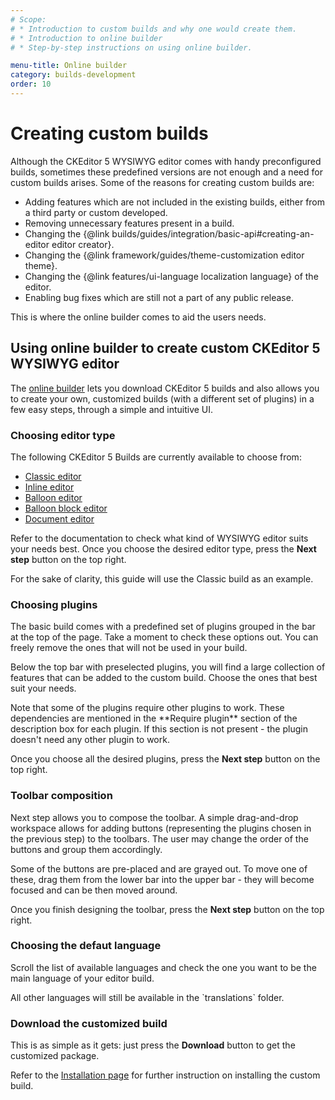 ```yaml
---
# Scope:
# * Introduction to custom builds and why one would create them.
# * Introduction to online builder
# * Step-by-step instructions on using online builder.

menu-title: Online builder
category: builds-development
order: 10
---
```


# Creating custom builds

Although the CKEditor 5 WYSIWYG editor comes with handy preconfigured builds, sometimes these predefined versions are not enough and a need for custom builds arises. Some of the reasons for creating custom builds are:

* Adding features which are not included in the existing builds, either from a third party or custom developed.
* Removing unnecessary features present in a build.
* Changing the {@link builds/guides/integration/basic-api#creating-an-editor editor creator}.
* Changing the {@link framework/guides/theme-customization editor theme}.
* Changing the {@link features/ui-language localization language} of the editor.
* Enabling bug fixes which are still not a part of any public release.

This is where the online builder comes to aid the users needs.

## Using online builder to create custom CKEditor 5 WYSIWYG editor

The [online builder](https://ckeditor.com/ckeditor-5/online-builder/) lets you download CKEditor 5 builds and also allows you to create your own, customized builds (with a different set of plugins) in a few easy steps, through a simple and intuitive UI.

### Choosing editor type

The following CKEditor 5 Builds are currently available to choose from:

 * [Classic editor](https://ckeditor.com/docs/ckeditor5/latest/builds/guides/overview.html#classic-editor)
 * [Inline editor](https://ckeditor.com/docs/ckeditor5/latest/builds/guides/overview.html#inline-editor)
 * [Balloon editor](https://ckeditor.com/docs/ckeditor5/latest/builds/guides/overview.html#balloon-editor)
 * [Balloon block editor](https://ckeditor.com/docs/ckeditor5/latest/builds/guides/overview.html#balloon-block-editor)
 * [Document editor](https://ckeditor.com/docs/ckeditor5/latest/builds/guides/overview.html#document-editor)

 Refer to the documentation to check what kind of WYSIWYG editor suits your needs best. Once you choose the desired editor type, press the **Next step** button on the top right.

 For the sake of clarity, this guide will use the Classic build as an example.

 <!-- Needs an image of build choice page -->

### Choosing plugins

The basic build comes with a predefined set of plugins grouped in the bar at the top of the page. Take a moment to check these options out. You can freely remove the ones that will not be used in your build.

<!-- Need an image of the basic plugins selection -->

Below the top bar with preselected plugins, you will find a large collection of features that can be added to the custom build. Choose the ones that best suit your needs.

<!-- Need an image of the plugins selection -->

<info-box hint>
	Note that some of the plugins require other plugins to work. These dependencies are mentioned in the **Require plugin** section of the description box for each plugin. If this section is not present - the plugin doesn't need any other plugin to work.
</info-box>

Once you choose all the desired plugins, press the **Next step** button on the top right.

### Toolbar composition

Next step allows you to compose the toolbar. A simple drag-and-drop workspace allows for adding buttons (representing the plugins chosen in the previous step) to the toolbars. The user may change the order of the buttons and group them accordingly.

<!-- Need an image of the toolbar editor -->

<info-box hint>
	Some of the buttons are pre-placed and are grayed out. To move one of these, drag them from the lower bar into the upper bar - they will become focused and can be then moved around.
</info-box>

Once you finish designing the toolbar, press the **Next step** button on the top right.

### Choosing the defaut language

Scroll the list of available languages and check the one you want to be the main language of your editor build.

<info-box hint>
	All other languages will still be available in the `translations` folder.
</info-box>

### Download the customized build

This is as simple as it gets: just press the **Download** button to get the customized package.

Refer to the [Installation page](https://ckeditor.com/docs/ckeditor5/latest/builds/guides/integration/installation.html#zip-download) for further instruction on installing the custom build.


